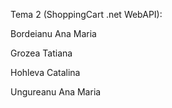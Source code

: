 Tema 2 (ShoppingCart .net WebAPI):

Bordeianu Ana Maria 

Grozea Tatiana

Hohleva Catalina

Ungureanu Ana Maria
